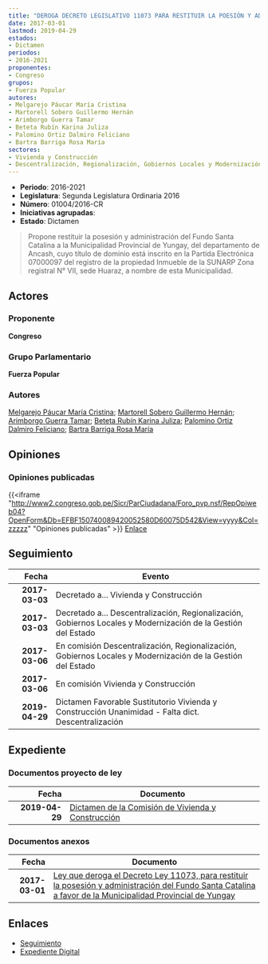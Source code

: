```yaml
---
title: "DEROGA DECRETO LEGISLATIVO 11073 PARA RESTITUIR LA POESIÓN Y ADMINISTRACIÓN DEL FUNDO SANTA CATALINA A FAVOR DE LA MUNICIPALIDAD PROVINCIAL DE YUNGAY"
date: 2017-03-01
lastmod: 2019-04-29
estados:
- Dictamen
periodos:
- 2016-2021
proponentes:
- Congreso
grupos:
- Fuerza Popular
autores:
- Melgarejo Páucar María Cristina
- Martorell Sobero Guillermo Hernán
- Arimborgo Guerra Tamar
- Beteta Rubín Karina Juliza
- Palomino Ortiz Dalmiro Feliciano
- Bartra Barriga Rosa María
sectores:
- Vivienda y Construcción
- Descentralización, Regionalización, Gobiernos Locales y Modernización de la Gestión del Estado
---
```

- **Periodo**: 2016-2021
- **Legislatura**: Segunda Legislatura Ordinaria 2016
- **Número**: 01004/2016-CR
- **Iniciativas agrupadas**: 
- **Estado**: Dictamen

> Propone restituir la posesión y administración del Fundo Santa Catalina a la Municipalidad Provincial de Yungay, del departamento de Ancash, cuyo título de dominio está inscrito en la Partida Electrónica 07000097 del registro de la propiedad Inmueble de la SUNARP Zona registral N° VII, sede Huaraz, a nombre de esta Municipalidad.


## Actores

### Proponente

**Congreso**

### Grupo Parlamentario

**Fuerza Popular**

### Autores

[Melgarejo Páucar María Cristina](mailto:mailto:mmelgarejo@congreso.gob.pe); [Martorell Sobero Guillermo Hernán](mailto:mailto:gmartorell@congreso.gob.pe); [Arimborgo Guerra Tamar](mailto:mailto:tarimborgo@congreso.gob.pe); [Beteta Rubín Karina Juliza](mailto:mailto:kbeteta@congreso.gob.pe); [Palomino Ortiz Dalmiro Feliciano](mailto:mailto:dfpalomino@congreso.gob.pe); [Bartra Barriga Rosa María](mailto:mailto:rbartra@congreso.gob.pe)

## Opiniones

### Opiniones publicadas

{{<iframe "http://www2.congreso.gob.pe/Sicr/ParCiudadana/Foro_pvp.nsf/RepOpiweb04?OpenForm&Db=EFBF150740089420052580D60075D542&View=yyyy&Col=zzzzz" "Opiniones publicadas" >}}
[Enlace](http://www2.congreso.gob.pe/Sicr/ParCiudadana/Foro_pvp.nsf/RepOpiweb04?OpenForm&Db=EFBF150740089420052580D60075D542&View=yyyy&Col=zzzzz)


## Seguimiento

| Fecha | Evento |
|------:|--------|
| **2017-03-03** | Decretado a... Vivienda y Construcción |
| **2017-03-03** | Decretado a... Descentralización, Regionalización, Gobiernos Locales y Modernización de la Gestión del Estado |
| **2017-03-06** | En comisión Descentralización, Regionalización, Gobiernos Locales y Modernización de la Gestión del Estado |
| **2017-03-06** | En comisión Vivienda y Construcción |
| **2019-04-29** | Dictamen Favorable Sustitutorio Vivienda y Construcción Unanimidad - Falta dict. Descentralización |

## Expediente

### Documentos proyecto de ley

| Fecha | Documento |
|------:|-----------|
| **2019-04-29** | [Dictamen de la Comisión de Vivienda y Construcción](http://www.leyes.congreso.gob.pe/Documentos/2016_2021/Dictamenes/Proyectos_de_Ley/01004DC24MAY20190429.pdf) |

### Documentos anexos

| Fecha | Documento |
|------:|-----------|
| **2017-03-01** | [Ley que deroga el Decreto Ley 11073, para restituir la posesión y administración del Fundo Santa Catalina a favor de la Municipalidad Provincial de Yungay](http://www.leyes.congreso.gob.pe/Documentos/2016_2021/Proyectos_de_Ley_y_de_Resoluciones_Legislativas/PL0100420170301.pdf) |

## Enlaces

- [Seguimiento](http://www2.congreso.gob.pe/Sicr/TraDocEstProc/CLProLey2016.nsf/f7fff46988ca05b1052578e100829cc7/7bae97ff48f069c3052580d60075cd2a?OpenDocument)
- [Expediente Digital](http://www2.congreso.gob.pe/Sicr/TraDocEstProc/CLProLey2016.nsf/f7fff46988ca05b1052578e100829cc7/7bae97ff48f069c3052580d60075cd2a?OpenDocument&Click=05257FB7005EB655.eb71d0cf91d8294e05256cdf006b5706/$Body/0.1C6C)

